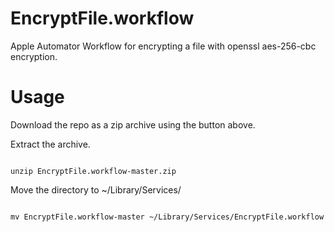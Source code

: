 EncryptFile.workflow
====================

Apple Automator Workflow for encrypting a file with openssl aes-256-cbc encryption.


Usage
=====
Download the repo as a zip archive using the button above.

Extract the archive.

<code>
unzip EncryptFile.workflow-master.zip
</code>

Move the directory to ~/Library/Services/

<code>
mv EncryptFile.workflow-master ~/Library/Services/EncryptFile.workflow
</code>
